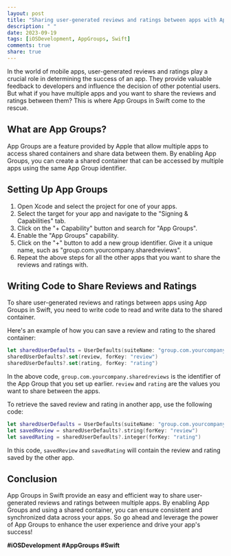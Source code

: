 ```yaml
---
layout: post
title: "Sharing user-generated reviews and ratings between apps with App Groups in Swift"
description: " "
date: 2023-09-19
tags: [iOSDevelopment, AppGroups, Swift]
comments: true
share: true
---
```


In the world of mobile apps, user-generated reviews and ratings play a crucial role in determining the success of an app. They provide valuable feedback to developers and influence the decision of other potential users. But what if you have multiple apps and you want to share the reviews and ratings between them? This is where App Groups in Swift come to the rescue.

## What are App Groups?

App Groups are a feature provided by Apple that allow multiple apps to access shared containers and share data between them. By enabling App Groups, you can create a shared container that can be accessed by multiple apps using the same App Group identifier.

## Setting Up App Groups

1. Open Xcode and select the project for one of your apps.
2. Select the target for your app and navigate to the "Signing & Capabilities" tab.
3. Click on the "+ Capability" button and search for "App Groups". 
4. Enable the "App Groups" capability.
5. Click on the "+" button to add a new group identifier. Give it a unique name, such as "group.com.yourcompany.sharedreviews".
6. Repeat the above steps for all the other apps that you want to share the reviews and ratings with.

## Writing Code to Share Reviews and Ratings

To share user-generated reviews and ratings between apps using App Groups in Swift, you need to write code to read and write data to the shared container.

Here's an example of how you can save a review and rating to the shared container:

```swift
let sharedUserDefaults = UserDefaults(suiteName: "group.com.yourcompany.sharedreviews")
sharedUserDefaults?.set(review, forKey: "review")
sharedUserDefaults?.set(rating, forKey: "rating")
```

In the above code, `group.com.yourcompany.sharedreviews` is the identifier of the App Group that you set up earlier. `review` and `rating` are the values you want to share between the apps.

To retrieve the saved review and rating in another app, use the following code:

```swift
let sharedUserDefaults = UserDefaults(suiteName: "group.com.yourcompany.sharedreviews")
let savedReview = sharedUserDefaults?.string(forKey: "review")
let savedRating = sharedUserDefaults?.integer(forKey: "rating")
```

In this code, `savedReview` and `savedRating` will contain the review and rating saved by the other app.

## Conclusion

App Groups in Swift provide an easy and efficient way to share user-generated reviews and ratings between multiple apps. By enabling App Groups and using a shared container, you can ensure consistent and synchronized data across your apps. So go ahead and leverage the power of App Groups to enhance the user experience and drive your app's success!

**#iOSDevelopment #AppGroups #Swift**